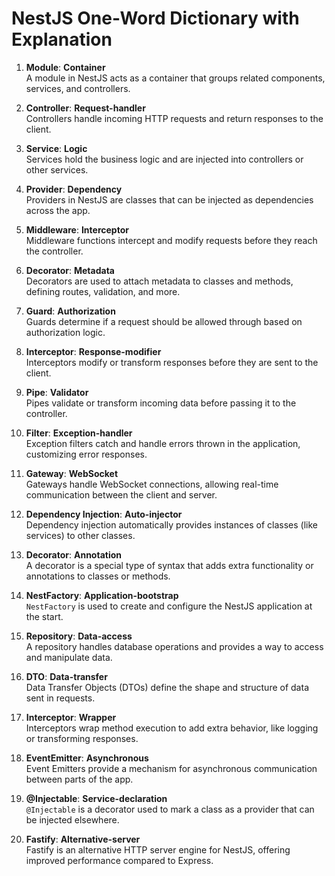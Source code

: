 # NestJS One-Word Dictionary with Explanation

1. **Module**: **Container**  
   A module in NestJS acts as a container that groups related components, services, and controllers.

2. **Controller**: **Request-handler**  
   Controllers handle incoming HTTP requests and return responses to the client.

3. **Service**: **Logic**  
   Services hold the business logic and are injected into controllers or other services.

4. **Provider**: **Dependency**  
   Providers in NestJS are classes that can be injected as dependencies across the app.

5. **Middleware**: **Interceptor**  
   Middleware functions intercept and modify requests before they reach the controller.

6. **Decorator**: **Metadata**  
   Decorators are used to attach metadata to classes and methods, defining routes, validation, and more.

7. **Guard**: **Authorization**  
   Guards determine if a request should be allowed through based on authorization logic.

8. **Interceptor**: **Response-modifier**  
   Interceptors modify or transform responses before they are sent to the client.

9. **Pipe**: **Validator**  
   Pipes validate or transform incoming data before passing it to the controller.

10. **Filter**: **Exception-handler**  
    Exception filters catch and handle errors thrown in the application, customizing error responses.

11. **Gateway**: **WebSocket**  
    Gateways handle WebSocket connections, allowing real-time communication between the client and server.

12. **Dependency Injection**: **Auto-injector**  
    Dependency injection automatically provides instances of classes (like services) to other classes.

13. **Decorator**: **Annotation**  
    A decorator is a special type of syntax that adds extra functionality or annotations to classes or methods.

14. **NestFactory**: **Application-bootstrap**  
    `NestFactory` is used to create and configure the NestJS application at the start.

15. **Repository**: **Data-access**  
    A repository handles database operations and provides a way to access and manipulate data.

16. **DTO**: **Data-transfer**  
    Data Transfer Objects (DTOs) define the shape and structure of data sent in requests.

17. **Interceptor**: **Wrapper**  
    Interceptors wrap method execution to add extra behavior, like logging or transforming responses.

18. **EventEmitter**: **Asynchronous**  
    Event Emitters provide a mechanism for asynchronous communication between parts of the app.

19. **@Injectable**: **Service-declaration**  
    `@Injectable` is a decorator used to mark a class as a provider that can be injected elsewhere.

20. **Fastify**: **Alternative-server**  
    Fastify is an alternative HTTP server engine for NestJS, offering improved performance compared to Express.

